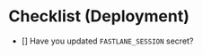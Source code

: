 <!--
    Pull Request Naming Convention
    next -> master: chore(release): deploy public
    beta -> next: chore(release): deploy next
    feature -> beta: chore(release): deploy beta
 -->

# Checklist (Deployment)

<!--
    Several fastlane actions communicate with Apple services that need authentication. This can pose several challenges on CI.
    As your CI machine will not be able to prompt you for your two-factor authentication or two-step verification information, you can generate a login session for your Apple ID in advance by running `fastlane spaceauth -u user@email.com`
-->

- [] Have you updated `FASTLANE_SESSION` secret?
